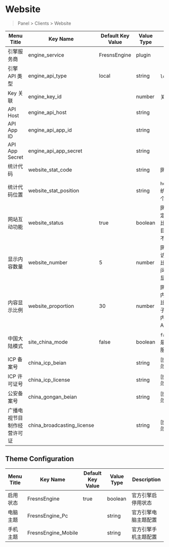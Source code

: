 # Website

> Panel > Clients > Website

| Menu Title | Key Name | Default Key Value | Value Type | Description |
| --- | --- | --- | --- | --- |
| 引擎服务商 | engine_service | FresnsEngine | plugin |  |
| 引擎 API 类型 | engine_api_type | local | string | `local` 或 `remote` |
| Key 关联 | engine_key_id |  | number | 关联字段 [session_keys->id](../systems/session-keys.md) |
| API Host | engine_api_host |  | string |  |
| API App ID | engine_api_app_id |  | string |  |
| API App Secret | engine_api_app_secret |  | string |  |
| 统计代码 | website_stat_code |  | string | 网页统计工具代码 |
| 统计代码位置 | website_stat_position |  | string | `head` 或 `body`<br>统计代码载入到 HTML 的哪个位置 |
| 网站互动功能 | website_status | true | boolean | 网页端互动功能关闭后，可指定访问网站时输出的内容数量<br>比如专注移动应用运营的项目，网站只为分享导流使用，不希望用户使用完整功能。 |
| 显示内容数量 | website_number | 5 | number | 网页端互动功能关闭后，用户访问只显示多少条内容<br>比如设置为 5，则用户无论访问帖子列表还是查看评论，只显示 5 条。 |
| 内容显示比例 | website_proportion | 30 | number | 网页端互动功能关闭后，帖子内容显示比例，单位：百分比<br>比如设置为 30%，则访问帖子详情页只显示帖子 30% 的内容，其余内容引荐打开 App 浏览。 |
| 中国大陆模式 | site_china_mode | false | boolean | `false` 或 `true`<br>是否显示备案信息，如果网站服务器不在中国大陆，则关闭 |
| ICP 备案号 | china_icp_beian |  | string | [https://beian.miit.gov.cn](https://beian.miit.gov.cn/) |
| ICP 许可证号 | china_icp_license |  | string | [https://dxzhgl.miit.gov.cn](https://dxzhgl.miit.gov.cn/) |
| 公安备案号 | china_gongan_beian |  | string | [http://www.beian.gov.cn](http://www.beian.gov.cn/) |
| 广播电视节目制作经营许可证 | china_broadcasting_license |  | string | [https://zw.nrta.gov.cn](https://zw.nrta.gov.cn/) |

## Theme Configuration

| Menu Title | Key Name | Default Key Value | Value Type | Description |
| --- | --- | --- | --- | --- |
| 启用状态 | FresnsEngine | true | boolean | 官方引擎启停用状态 |
| 电脑主题 | FresnsEngine_Pc |  | string | 官方引擎电脑主题配置 |
| 手机主题 | FresnsEngine_Mobile |  | string | 官方引擎手机主题配置 |